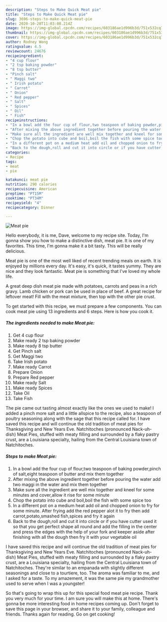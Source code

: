 ```yaml
---
description: "Steps to Make Quick Meat pie"
title: "Steps to Make Quick Meat pie"
slug: 3696-steps-to-make-quick-meat-pie
date: 2020-10-28T11:03:08.214Z
image: https://img-global.cpcdn.com/recipes/603186ae1d996b3d/751x532cq70/meat-pie-recipe-main-photo.jpg
thumbnail: https://img-global.cpcdn.com/recipes/603186ae1d996b3d/751x532cq70/meat-pie-recipe-main-photo.jpg
cover: https://img-global.cpcdn.com/recipes/603186ae1d996b3d/751x532cq70/meat-pie-recipe-main-photo.jpg
author: Rodney Wong
ratingvalue: 4.5
reviewcount: 24676
recipeingredient:
- "4 cup flour"
- "2 tsp baking powder"
- "8 tsp butter"
- "Pinch salt"
- " Maggi two"
- " Irish potato"
- " Carrot"
- " Onion"
- " Red pepper"
- " Salt"
- " Spices"
- " Oil"
- " Fish"
recipeinstructions:
- "In a bowl add the four cup of flour,two teaspoon of baking powder,pinch of salt,eight teaspoon of butter and mix them together"
- "After mixing the above ingredient together before pouring the water add two maggi in the water and mix them together"
- "Make sure all the ingredient are well mix together and kneel for some minutes and cover,allow it rise for some minute"
- "Chop the potato into cube and boil,boil the fish with some spice too"
- "In a different pot on a medium heat add oil and chopped onion to fry for some minute. After frying add the red pepper alot it to fry then add carrot,potato,smashed fish,spices and fry it again"
- "Back to the dough,roll and cut it into circle or if you have cutter used it so that you get perfect shape all round and add the filling in the center and press the edges with the help of your fork and keeper aside after finishing with all the dough then fry it with your vegetable oil"
categories:
- Recipe
tags:
- meat
- pie

katakunci: meat pie 
nutrition: 290 calories
recipecuisine: American
preptime: "PT15M"
cooktime: "PT34M"
recipeyield: "4"
recipecategory: Dinner

---
```



![Meat pie](https://img-global.cpcdn.com/recipes/603186ae1d996b3d/751x532cq70/meat-pie-recipe-main-photo.jpg)

Hello everybody, it is me, Dave, welcome to my recipe site. Today, I'm gonna show you how to make a distinctive dish, meat pie. It is one of my favorites. This time, I'm gonna make it a bit tasty. This will be really delicious.

Meat pie is one of the most well liked of recent trending meals on earth. It is enjoyed by millions every day. It's easy, it's quick, it tastes yummy. They are nice and they look fantastic. Meat pie is something that I've loved my whole life.

A great deep dish meat pie made with potatoes, carrots and peas in a rich gravy. Lamb chicken or pork can be used in place of beef. A great recipe for leftover meat! Fill with the meat mixture, then top with the other pie crust.


To get started with this recipe, we must prepare a few components. You can cook meat pie using 13 ingredients and 6 steps. Here is how you cook it.

<!--inarticleads1-->

##### The ingredients needed to make Meat pie:

1. Get 4 cup flour
1. Make ready 2 tsp baking powder
1. Make ready 8 tsp butter
1. Get Pinch salt
1. Get  Maggi two
1. Take  Irish potato
1. Make ready  Carrot
1. Prepare  Onion
1. Prepare  Red pepper
1. Make ready  Salt
1. Make ready  Spices
1. Take  Oil
1. Take  Fish


The pie came out tasting almost exactly like the ones we used to make! I added a pinch more salt and a little allspice to the recipe, also a teaspoon of poultry seasoning along with the sage that this recipe called for. I have saved this recipe and will continue the old tradition of meat pies for Thanksgiving and New Years Eve. Natchitoches (pronounced Nack-uh-dish) Meat Pies, stuffed with meaty filling and surrounded by a flaky pastry crust, are a Louisiana specialty, hailing from the Central Louisiana town of Natchitoches. 

<!--inarticleads2-->

##### Steps to make Meat pie:

1. In a bowl add the four cup of flour,two teaspoon of baking powder,pinch of salt,eight teaspoon of butter and mix them together
1. After mixing the above ingredient together before pouring the water add two maggi in the water and mix them together
1. Make sure all the ingredient are well mix together and kneel for some minutes and cover,allow it rise for some minute
1. Chop the potato into cube and boil,boil the fish with some spice too
1. In a different pot on a medium heat add oil and chopped onion to fry for some minute. After frying add the red pepper alot it to fry then add carrot,potato,smashed fish,spices and fry it again
1. Back to the dough,roll and cut it into circle or if you have cutter used it so that you get perfect shape all round and add the filling in the center and press the edges with the help of your fork and keeper aside after finishing with all the dough then fry it with your vegetable oil


I have saved this recipe and will continue the old tradition of meat pies for Thanksgiving and New Years Eve. Natchitoches (pronounced Nack-uh-dish) Meat Pies, stuffed with meaty filling and surrounded by a flaky pastry crust, are a Louisiana specialty, hailing from the Central Louisiana town of Natchitoches. They&#39;re similar to an empanada with slightly different seasonings and close to a tourtiere, too. The aroma was familiar to me, and I asked for a taste. To my amazement, it was the same pie my grandmother used to serve when I was a youngster! 

So that's going to wrap this up for this special food meat pie recipe. Thank you very much for your time. I am sure you will make this at home. There's gonna be more interesting food in home recipes coming up. Don't forget to save this page in your browser, and share it to your family, colleague and friends. Thanks again for reading. Go on get cooking!
